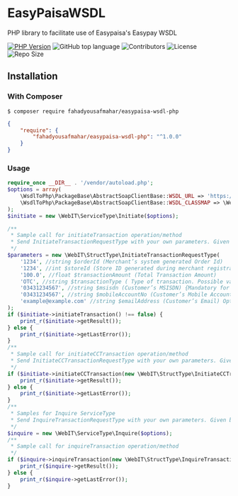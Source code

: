 # EasyPaisaWSDL
PHP library to facilitate use of Easypaisa's Easypay WSDL

[![PHP Version](https://img.shields.io/packagist/php-v/fahadyousafmahar/easypaisa-wsdl-php)](https://packagist.org/packages/fahadyousafmahar/easypaisa-wsdl-php)
![GitHub top language](https://img.shields.io/github/languages/top/fahadyousafmahar/easypaisawsdl)
![Contributors](https://img.shields.io/github/contributors/fahadyousafmahar/easypaisawsdl)
![License](https://img.shields.io/github/license/fahadyousafmahar/easypaisawsdl)
![Repo Size](https://img.shields.io/github/repo-size/fahadyousafmahar/easypaisawsdl)

## Installation

### With Composer

```
$ composer require fahadyousafmahar/easypaisa-wsdl-php
```

```json
{
    "require": {
        "fahadyousafmahar/easypaisa-wsdl-php": "^1.0.0"
    }
}
```

### Usage

```php
require_once __DIR__ . '/vendor/autoload.php';
$options = array(
    \WsdlToPhp\PackageBase\AbstractSoapClientBase::WSDL_URL => 'https://easypay.easypaisa.com.pk/easypay-service/PartnerBusinessService/META-INF/wsdl/partner/transaction/PartnerBusinessService.wsdl',
    \WsdlToPhp\PackageBase\AbstractSoapClientBase::WSDL_CLASSMAP => \WebIT\ClassMap::get(),
);
$initiate = new \WebIT\ServiceType\Initiate($options);

/**
 * Sample call for initiateTransaction operation/method
 * Send InitiateTransactionRequestType with your own parameters. Given below with empty constructor is for demo only
 */
$parameters = new \WebIT\StructType\InitiateTransactionRequestType(
    '1234', //string $orderId (Merchant’s system generated Order Id)
    '1234', //int $storeId (Store ID generated during merchant registration in Easypay)
    '100.0', //float $transactionAmount (Total Transaction Amount)
    'OTC', //string $transactionType ( Type of transaction. Possible values are: OTC / MA / CC )
    '03431234567', //string $msisdn (Customer’s MSISDN) {Mandatory for OTC, Mandatory for CC,  Optional for MA}
    '03431234567', //string $mobileAccountNo (Customer’s Mobile Account #) {Mandatory for MA, Optional for OTC}
    'example@example.com' //string $emailAddress (Customer’s Email) Optional
);
if ($initiate->initiateTransaction() !== false) {
    print_r($initiate->getResult());
} else {
    print_r($initiate->getLastError());
}
/**
 * Sample call for initiateCCTransaction operation/method
 * Send InitiateCCTransactionRequestType with your own parameters. Given below with empty constructor is for demo only
 */
if ($initiate->initiateCCTransaction(new \WebIT\StructType\InitiateCCTransactionRequestType()) !== false) {
    print_r($initiate->getResult());
} else {
    print_r($initiate->getLastError());
}
/**
 * Samples for Inquire ServiceType
 * Send InquireTransactionRequestType with your own parameters. Given below with empty constructor is for demo only
 */
$inquire = new \WebIT\ServiceType\Inquire($options);
/**
 * Sample call for inquireTransaction operation/method
 */
if ($inquire->inquireTransaction(new \WebIT\StructType\InquireTransactionRequestType()) !== false) {
    print_r($inquire->getResult());
} else {
    print_r($inquire->getLastError());
}
```
